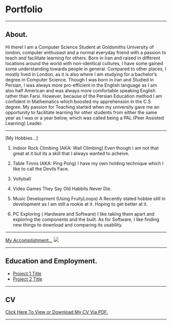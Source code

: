 # Portfolio

---

## About. 



<p> Hi there! I am a Computer Science Student at Goldsmiths University of london, computer enthusiast and a normal everyday friend with a passion to teach and facilitate learning for others. 
Born in Iran and raised in different locations around the world with non-identical cultures, I have some gained some understanding towards people in general. Compared to other places, I mostly lived in London, as it is also where I am studying for a bachelor’s degree in Computer Science.
Though I was born in iran and Studied in Persian, I was always more pro-efficient in the English language as I am also half American and was always more comfortable speaking English rather than Farsi. However, because of the Persian Education method I am confident in Mathematics which boosted my apprehension in the C.S degree.
My passion for Teaching started when my university gave me an opportunity to facilitate learning for other students from either the same year as I was or a year below, which was called being a PAL (Peer Assisted Learning) Leader. 
<!p>

---
[My Hobbies...]
1. Indoor Rock Climbing (AKA: Wall Climbing) 
Even though I am not that great at it but its a skill that I always wanted to acheive.
2. Table Tinnis (AKA: Ping Pong)
I have my own holding technique which I like to call the Devils Face. 
3. Vollyball
4. Video Games
They Say Old Habbits Never Die.
5. Music Development (Using FruityLoops)
A Recently stated hobbie still in development as I am still a rookie at it. Hoping to get better at it.

6. PC Exploring ( Hardware and Software)
I like taking them apart and exploring the components and the built. As for Software, I like finding new things to download and comparing its usability.




---
[My Accomplishment...](http://example.com/)
<img src="images/dummy_thumbnail.jpg?raw=true"/>

---

## Education and Employment.

- [Project 1 Title](http://example.com/)
- [Project 2 Title](http://example.com/)





---
## CV
[Click Here To View or Download My CV Via PDF.](/pdf/Mohammad_Fathnejad_CV.pdf)



---
